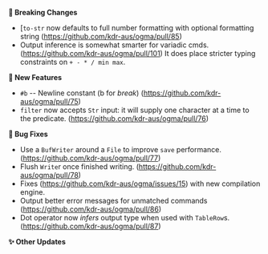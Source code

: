 **🛑 Breaking Changes**
- [`to-str` now defaults to full number formatting with optional formatting string
    (https://github.com/kdr-aus/ogma/pull/85)
- Output inference is somewhat smarter for variadic cmds.
    (https://github.com/kdr-aus/ogma/pull/101)
    It does place stricter typing constraints on `+ - * / min max`.

**🔬 New Features**
- `#b` -- Newline constant (b for _break_) (https://github.com/kdr-aus/ogma/pull/75)
- `filter` now accepts `Str` input: it will supply one character at a time to the predicate.
    (https://github.com/kdr-aus/ogma/pull/76)

**🐛 Bug Fixes**
- Use a `BufWriter` around a `File` to improve `save` performance.
    (https://github.com/kdr-aus/ogma/pull/77)
- Flush `Write`r once finished writing. (https://github.com/kdr-aus/ogma/pull/78)
- Fixes (https://github.com/kdr-aus/ogma/issues/15) with new compilation engine.
- Output better error messages for unmatched commands (https://github.com/kdr-aus/ogma/pull/86)
- Dot operator now _infers_ output type when used with `TableRow`s.
    (https://github.com/kdr-aus/ogma/pull/87)

**✨ Other Updates**
